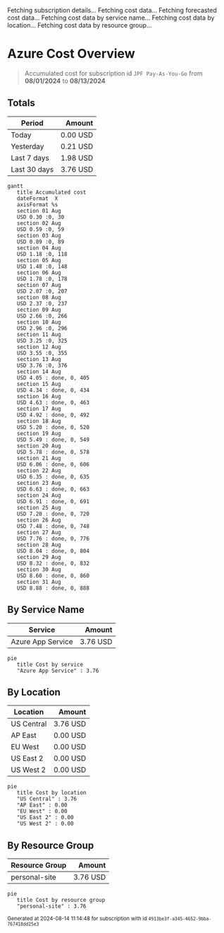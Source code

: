 Fetching subscription details...
Fetching cost data...
Fetching forecasted cost data...
Fetching cost data by service name...
Fetching cost data by location...
Fetching cost data by resource group...
# Azure Cost Overview

> Accumulated cost for subscription id `JPF Pay-As-You-Go` from **08/01/2024** to **08/13/2024**

## Totals

|Period|Amount|
|---|---:|
|Today|0.00 USD|
|Yesterday|0.21 USD|
|Last 7 days|1.98 USD|
|Last 30 days|3.76 USD|

```mermaid
gantt
   title Accumulated cost
   dateFormat  X
   axisFormat %s
   section 01 Aug
   USD 0.30 :0, 30
   section 02 Aug
   USD 0.59 :0, 59
   section 03 Aug
   USD 0.89 :0, 89
   section 04 Aug
   USD 1.18 :0, 118
   section 05 Aug
   USD 1.48 :0, 148
   section 06 Aug
   USD 1.78 :0, 178
   section 07 Aug
   USD 2.07 :0, 207
   section 08 Aug
   USD 2.37 :0, 237
   section 09 Aug
   USD 2.66 :0, 266
   section 10 Aug
   USD 2.96 :0, 296
   section 11 Aug
   USD 3.25 :0, 325
   section 12 Aug
   USD 3.55 :0, 355
   section 13 Aug
   USD 3.76 :0, 376
   section 14 Aug
   USD 4.05 : done, 0, 405
   section 15 Aug
   USD 4.34 : done, 0, 434
   section 16 Aug
   USD 4.63 : done, 0, 463
   section 17 Aug
   USD 4.92 : done, 0, 492
   section 18 Aug
   USD 5.20 : done, 0, 520
   section 19 Aug
   USD 5.49 : done, 0, 549
   section 20 Aug
   USD 5.78 : done, 0, 578
   section 21 Aug
   USD 6.06 : done, 0, 606
   section 22 Aug
   USD 6.35 : done, 0, 635
   section 23 Aug
   USD 6.63 : done, 0, 663
   section 24 Aug
   USD 6.91 : done, 0, 691
   section 25 Aug
   USD 7.20 : done, 0, 720
   section 26 Aug
   USD 7.48 : done, 0, 748
   section 27 Aug
   USD 7.76 : done, 0, 776
   section 28 Aug
   USD 8.04 : done, 0, 804
   section 29 Aug
   USD 8.32 : done, 0, 832
   section 30 Aug
   USD 8.60 : done, 0, 860
   section 31 Aug
   USD 8.88 : done, 0, 888
```

## By Service Name

|Service|Amount|
|---|---:|
|Azure App Service|3.76 USD|

```mermaid
pie
   title Cost by service
   "Azure App Service" : 3.76
```

## By Location

|Location|Amount|
|---|---:|
|US Central|3.76 USD|
|AP East|0.00 USD|
|EU West|0.00 USD|
|US East 2|0.00 USD|
|US West 2|0.00 USD|

```mermaid
pie
   title Cost by location
   "US Central" : 3.76
   "AP East" : 0.00
   "EU West" : 0.00
   "US East 2" : 0.00
   "US West 2" : 0.00
```

## By Resource Group

|Resource Group|Amount|
|---|---:|
|personal-site|3.76 USD|

```mermaid
pie
   title Cost by resource group
   "personal-site" : 3.76
```

<sup>Generated at 2024-08-14 11:14:48 for subscription with id `4913be3f-a345-4652-9bba-767418dd25e3`</sup>
